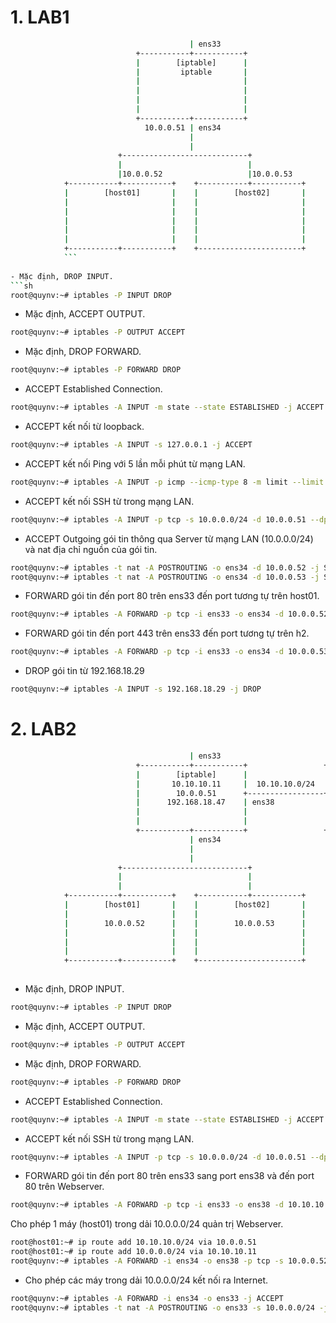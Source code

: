 # 1. LAB1

```sh
                                        | ens33
                            +-----------+-----------+
                            |        [iptable]      |
                            |         iptable       |
                            |                       | 
                            |                       |
                            |                       | 
                            |                       |
                            +-----------+-----------+    
                              10.0.0.51 | ens34
                                        |
                                        | 
                        +----------------------------+
                        |                            |                   
                        |10.0.0.52                   |10.0.0.53           
            +-----------+-----------+    +-----------+-----------+
            |        [host01]       |    |        [host02]       | 
            |                       |    |                       |   
            |                       |    |                       |    
            |                       |    |                       |    
            |                       |    |                       | 
            |                       |    |                       |    
            +-----------+-----------+    +-----------------------+    
            ```
            
- Mặc định, DROP INPUT.
```sh
root@quynv:~# iptables -P INPUT DROP
```
- Mặc định, ACCEPT OUTPUT.
```sh
root@quynv:~# iptables -P OUTPUT ACCEPT
```
- Mặc định, DROP FORWARD.
```sh
root@quynv:~# iptables -P FORWARD DROP
```
- ACCEPT Established Connection.
```sh
root@quynv:~# iptables -A INPUT -m state --state ESTABLISHED -j ACCEPT
```
- ACCEPT kết nối từ loopback.
```sh
root@quynv:~# iptables -A INPUT -s 127.0.0.1 -j ACCEPT
```
- ACCEPT kết nối Ping với 5 lần mỗi phút từ mạng LAN.
```sh
root@quynv:~# iptables -A INPUT -p icmp --icmp-type 8 -m limit --limit 5/m --limit-burst 5 -s 10.0.0.0/24 -d 10.0.0.51 -j ACCEPT
```
- ACCEPT kết nối SSH từ trong mạng LAN. 

```sh
root@quynv:~# iptables -A INPUT -p tcp -s 10.0.0.0/24 -d 10.0.0.51 --dport 22 -j ACCEPT
```
- ACCEPT Outgoing gói tin thông qua Server từ mạng LAN (10.0.0.0/24) và nat địa chỉ nguồn của gói tin.
```sh
root@quynv:~# iptables -t nat -A POSTROUTING -o ens34 -d 10.0.0.52 -j SNAT --to-source 10.0.0.51
root@quynv:~# iptables -t nat -A POSTROUTING -o ens34 -d 10.0.0.53 -j SNAT --to-source 10.0.0.51
```
- FORWARD gói tin đến port 80 trên ens33 đến port tương tự trên host01.

```sh
root@quynv:~# iptables -A FORWARD -p tcp -i ens33 -o ens34 -d 10.0.0.52 --dport 80 -j ACCEPT
```
- FORWARD gói tin đến port 443 trên ens33 đến port tương tự trên h2.
```sh
root@quynv:~# iptables -A FORWARD -p tcp -i ens33 -o ens34 -d 10.0.0.53 --dport 443 -j ACCEPT
```
- DROP gói tin từ 192.168.18.29

```sh
root@quynv:~# iptables -A INPUT -s 192.168.18.29 -j DROP
```

# 2. LAB2            
            
            
```sh
                                        | ens33
                            +-----------+-----------+                 +-------------------+
                            |        [iptable]      |                 |    [Web server]   |
                            |       10.10.10.11     |  10.10.10.0/24  |                   |
                            |        10.0.0.51      +-----------------+     10.10.10.51   |
                            |      192.168.18.47    | ens38           |                   |
                            |                       |                 |                   |
                            |                       |                 |                   |
                            +-----------+-----------+                 +-------------------+
                                        | ens34
                                        |
                                        | 
                        +----------------------------+
                        |                            |                   
                        |                            |           
            +-----------+-----------+    +-----------+-----------+
            |        [host01]       |    |        [host02]       | 
            |                       |    |                       |   
            |        10.0.0.52      |    |        10.0.0.53      |    
            |                       |    |                       |    
            |                       |    |                       | 
            |                       |    |                       |    
            +-----------+-----------+    +-----------------------+    
            
```    

- Mặc định, DROP INPUT.
```sh
root@quynv:~# iptables -P INPUT DROP
```
- Mặc định, ACCEPT OUTPUT.
```sh
root@quynv:~# iptables -P OUTPUT ACCEPT
```
- Mặc định, DROP FORWARD.
```sh
root@quynv:~# iptables -P FORWARD DROP
```
- ACCEPT Established Connection.
```sh
root@quynv:~# iptables -A INPUT -m state --state ESTABLISHED -j ACCEPT
```

- ACCEPT kết nối SSH từ trong mạng LAN. 

```sh
root@quynv:~# iptables -A INPUT -p tcp -s 10.0.0.0/24 -d 10.0.0.51 --dport 22 -j ACCEPT
```

- FORWARD gói tin đến port 80 trên ens33 sang port ens38 và đến port 80 trên Webserver.

```sh
root@quynv:~# iptables -A FORWARD -p tcp -i ens33 -o ens38 -d 10.10.10.51 --dport 80 -j ACCEPT
```
Cho phép 1 máy (host01) trong dải 10.0.0.0/24 quản trị Webserver.
```sh
root@host01:~# ip route add 10.10.10.0/24 via 10.0.0.51
root@host01:~# ip route add 10.0.0.0/24 via 10.10.10.11
root@quynv:~# iptables -A FORWARD -i ens34 -o ens38 -p tcp -s 10.0.0.52 -d 10.10.10.51 --dport 22 -j ACCEPT
```
- Cho phép các máy trong dải 10.0.0.0/24 kết nối ra Internet.

```sh
root@quynv:~# iptables -A FORWARD -i ens34 -o ens33 -j ACCEPT
root@quynv:~# iptables -t nat -A POSTROUTING -o ens33 -s 10.0.0.0/24 -j SNAT --to-source 192.168.18.47
```
